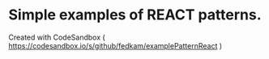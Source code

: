 # Simple examples of REACT patterns.
Created with CodeSandbox ( https://codesandbox.io/s/github/fedkam/examplePatternReact )

